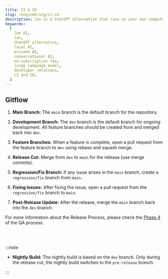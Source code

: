 ```yaml
---
title: CI & CD
slug: /engineering/ci-cd
description: Jan is a ChatGPT alternative that runs on your own computer, featuring a local API server.
keywords:
  [
    Jan AI,
    Jan,
    ChatGPT alternative,
    local AI,
    private AI,
    conversational AI,
    no-subscription fee,
    large language model,
    developer relations,
    CI and CD,
  ]
---
```


## Gitflow

1. **Main Branch:** The `main` branch is the default branch for the repository.

2. **Development Branch:** The `dev` branch is the default branch for ongoing development. All feature branches should be created from and merged back into `dev`.

3. **Feature Branches:** When a feature is complete, open a pull request from the feature branch to `dev` using rebase and squash merge.

4. **Release Cut:** Merge from `dev` to `main` for the release (use merge commits).

5. **Regression/Fix Branch:** If any issue arises in the `main` branch, create a `regression/fix` branch from `main`.

6. **Fixing Issues:** After fixing the issue, open a pull request from the `regression/fix` branch to `main`.

7. **Post-Release Update:** After the release, merge the `main` branch back into the `dev` branch.

For more information about the Release Process, please check the [Phase 4](https://jan.ai/engineering/qa/#phase-4-release-dor) of the QA process.

<br></br>

:::note

- **Nightly Build:** The nightly build is based on the `dev` branch. Only during the release cut, the nightly build switches to the `pre-release` branch.

:::

